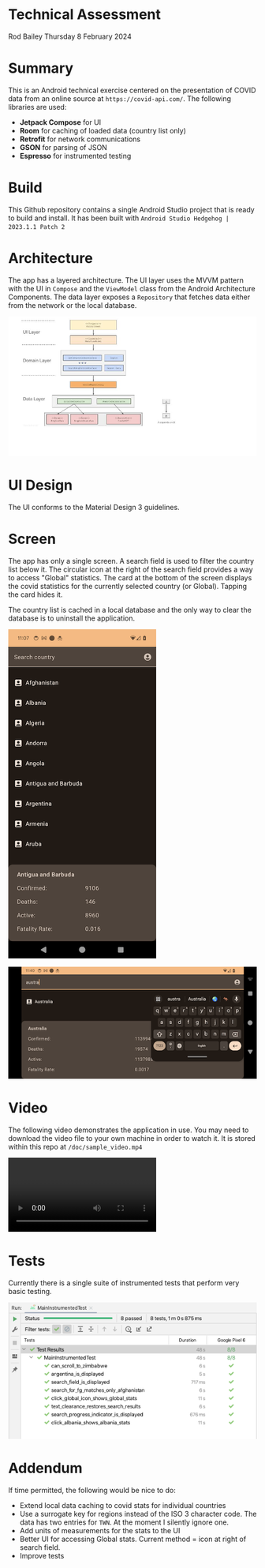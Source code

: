 # Technical Assessment

Rod Bailey
Thursday 8 February 2024

# Summary

This is an Android technical exercise centered on the presentation of COVID data from an online source at `https://covid-api.com/`. The following libraries are used:

- **Jetpack Compose** for UI
- **Room** for caching of loaded data (country list only)
- **Retrofit** for network communications
- **GSON** for parsing of JSON
- **Espresso** for instrumented testing

# Build

This Github repository contains a single Android Studio project that is ready to build and install.
It has been built with `Android Studio Hedgehog | 2023.1.1 Patch 2`

# Architecture

The app has a layered architecture. The UI layer uses the MVVM pattern with the UI in `Compose` and the `ViewModel` class from the Android Architecture Components. The data layer exposes a `Repository` that fetches data either from the network or the local database.

![Architecture](/doc/app_architecture.jpg)

# UI Design

The UI conforms to the Material Design 3 guidelines.

# Screen

The app has only a single screen. A search field is used to filter the country list below it. The circular icon at the right of the search field provides a way to access "Global" statistics. The card at the bottom of the screen displays the covid statistics for the currently selected country (or Global). Tapping the card hides it.

The country list is cached in a local database and the only way to clear the database is to uninstall the application.

![Portrait](/doc/sample_screenshot_portrait.png)

![Landscape](/doc/sample_screenshot_landscape.png)

# Video

The following video demonstrates the application in use. You may need to download the video file to your own machine in order to watch it. It is stored within this repo at `/doc/sample_video.mp4`

![Video](/doc/sample_video.mp4)

# Tests

Currently there is a single suite of instrumented tests that perform very basic testing.

![Tests](/doc/main_instrumented_tests.png)

# Addendum

If time permitted, the following would be nice to do: 

- Extend local data caching to covid stats for individual countries
- Use a surrogate key for regions instead of the ISO 3 character code. The data has two entries for `TWN`. At the moment I silently ignore one.
- Add units of measurements for the stats to the UI
- Better UI for accessing Global stats. Current method = icon at right of search field.
- Improve tests

